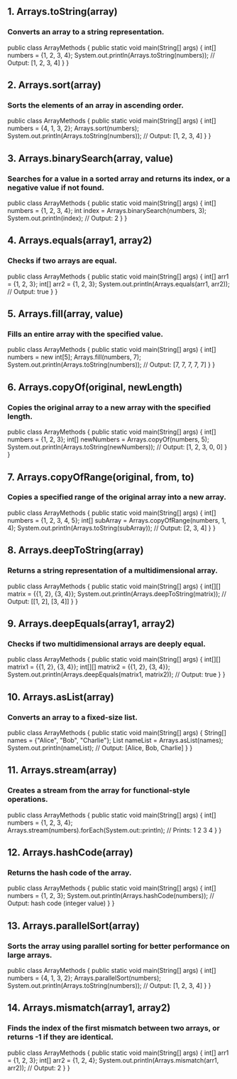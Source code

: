 ## 1. Arrays.toString(array)
### Converts an array to a string representation.


public class ArrayMethods {
    public static void main(String[] args) {
        int[] numbers = {1, 2, 3, 4};
        System.out.println(Arrays.toString(numbers)); // Output: [1, 2, 3, 4]
    }
}
## 2. Arrays.sort(array)
### Sorts the elements of an array in ascending order.



public class ArrayMethods {
    public static void main(String[] args) {
        int[] numbers = {4, 1, 3, 2};
        Arrays.sort(numbers);
        System.out.println(Arrays.toString(numbers)); // Output: [1, 2, 3, 4]
    }
}
## 3. Arrays.binarySearch(array, value)
### Searches for a value in a sorted array and returns its index, or a negative value if not found.



public class ArrayMethods {
    public static void main(String[] args) {
        int[] numbers = {1, 2, 3, 4};
        int index = Arrays.binarySearch(numbers, 3);
        System.out.println(index); // Output: 2
    }
}
## 4. Arrays.equals(array1, array2)
### Checks if two arrays are equal.


public class ArrayMethods {
    public static void main(String[] args) {
        int[] arr1 = {1, 2, 3};
        int[] arr2 = {1, 2, 3};
        System.out.println(Arrays.equals(arr1, arr2)); // Output: true
    }
}
## 5. Arrays.fill(array, value)
### Fills an entire array with the specified value.



public class ArrayMethods {
    public static void main(String[] args) {
        int[] numbers = new int[5];
        Arrays.fill(numbers, 7);
        System.out.println(Arrays.toString(numbers)); // Output: [7, 7, 7, 7, 7]
    }
}
## 6. Arrays.copyOf(original, newLength)
### Copies the original array to a new array with the specified length.



public class ArrayMethods {
    public static void main(String[] args) {
        int[] numbers = {1, 2, 3};
        int[] newNumbers = Arrays.copyOf(numbers, 5);
        System.out.println(Arrays.toString(newNumbers)); // Output: [1, 2, 3, 0, 0]
    }
}
## 7. Arrays.copyOfRange(original, from, to)
### Copies a specified range of the original array into a new array.



public class ArrayMethods {
    public static void main(String[] args) {
        int[] numbers = {1, 2, 3, 4, 5};
        int[] subArray = Arrays.copyOfRange(numbers, 1, 4);
        System.out.println(Arrays.toString(subArray)); // Output: [2, 3, 4]
    }
}
## 8. Arrays.deepToString(array)
### Returns a string representation of a multidimensional array.



public class ArrayMethods {
    public static void main(String[] args) {
        int[][] matrix = {{1, 2}, {3, 4}};
        System.out.println(Arrays.deepToString(matrix)); // Output: [[1, 2], [3, 4]]
    }
}
## 9. Arrays.deepEquals(array1, array2)
### Checks if two multidimensional arrays are deeply equal.



public class ArrayMethods {
    public static void main(String[] args) {
        int[][] matrix1 = {{1, 2}, {3, 4}};
        int[][] matrix2 = {{1, 2}, {3, 4}};
        System.out.println(Arrays.deepEquals(matrix1, matrix2)); // Output: true
    }
}
## 10. Arrays.asList(array)
### Converts an array to a fixed-size list.



public class ArrayMethods {
    public static void main(String[] args) {
        String[] names = {"Alice", "Bob", "Charlie"};
        List<String> nameList = Arrays.asList(names);
        System.out.println(nameList); // Output: [Alice, Bob, Charlie]
    }
}
## 11. Arrays.stream(array)
### Creates a stream from the array for functional-style operations.



public class ArrayMethods {
    public static void main(String[] args) {
        int[] numbers = {1, 2, 3, 4};
        Arrays.stream(numbers).forEach(System.out::println); // Prints: 1 2 3 4
    }
}
## 12. Arrays.hashCode(array)
### Returns the hash code of the array.



public class ArrayMethods {
    public static void main(String[] args) {
        int[] numbers = {1, 2, 3};
        System.out.println(Arrays.hashCode(numbers)); // Output: hash code (integer value)
    }
}
## 13. Arrays.parallelSort(array)
### Sorts the array using parallel sorting for better performance on large arrays.



public class ArrayMethods {
    public static void main(String[] args) {
        int[] numbers = {4, 1, 3, 2};
        Arrays.parallelSort(numbers);
        System.out.println(Arrays.toString(numbers)); // Output: [1, 2, 3, 4]
    }
}
## 14. Arrays.mismatch(array1, array2)
### Finds the index of the first mismatch between two arrays, or returns -1 if they are identical.



public class ArrayMethods {
    public static void main(String[] args) {
        int[] arr1 = {1, 2, 3};
        int[] arr2 = {1, 2, 4};
        System.out.println(Arrays.mismatch(arr1, arr2)); // Output: 2
    }
}

